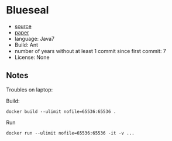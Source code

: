 # Blueseal

- [source](https://github.com/ub-rms/blueseal)
- [paper](https://dl.acm.org/doi/10.1145/2642937.2643018)
- language: Java7
- Build: Ant
- number of years without at least 1 commit since first commit: 7
- License: None

## Notes

Troubles on laptop:

Build:

```
docker build --ulimit nofile=65536:65536 .
```

Run 

```
docker run --ulimit nofile=65536:65536 -it -v ... 
```

